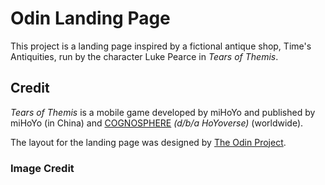 # Odin Landing Page

This project is a landing page inspired by a fictional antique shop, Time's Antiquities, run by the character Luke Pearce in *Tears of Themis*. 

## Credit
*Tears of Themis* is a mobile game developed by miHoYo and published by miHoYo (in China) and [COGNOSPHERE](https://www.hoyoverse.com) *(d/b/a HoYoverse)* (worldwide).

The layout for the landing page was designed by [The Odin Project](https://www.theodinproject.com/home).

### Image Credit
